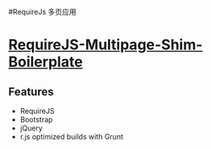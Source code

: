#RequireJs 多页应用

# [RequireJS-Multipage-Shim-Boilerplate](http://robdodson.me/blog/2012/11/18/a-require-dot-js-multipage-shimmed-site-how-to/)

## Features

- RequireJS 
- Bootstrap 
- jQuery 
- r.js optimized builds with Grunt
